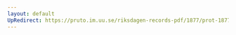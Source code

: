 ```yaml
---
layout: default
UpRedirect: https://pruto.im.uu.se/riksdagen-records-pdf/1877/prot-1877--ak--059/prot-1877--ak--059_010.pdf
---
```

